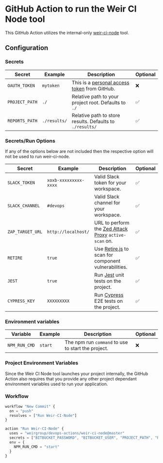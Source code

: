 # GitHub Action to run the Weir CI Node tool

This GitHub Action utilizes the internal-only [weir-ci-node](https://developers.weir/docs/guides/node/weir-ci-node-guide.html) tool.

## Configuration

### Secrets

|Secret|Example|Description|Optional|
|---|---|---|---|
|`OAUTH_TOKEN`|`mytoken`|This is a [personal access token](https://github.com/settings/tokens) from GitHub.|❌|
|`PROJECT_PATH`|`./`|Relative path to your project root. Defaults to `./`|✅|
|`REPORTS_PATH`|`./results/`|Relative path to store results. Defaults to `./results/`|✅|

### Secrets/Run Options

If any of the options below are not included then the respective option will not be used to run weir-ci-node.

|Secret|Example|Description|Optional|
|---|---|---|---|
|`SLACK_TOKEN`|`xoxb-xxxxxxxxx-xxxx`|Valid Slack token for your workspace.|✅|
|`SLACK_CHANNEL`|`#devops`|Valid Slack channel for your workspace.|✅|
|`ZAP_TARGET_URL`|`http://localhost/`|URL to perform the [Zed Attack Proxy](https://developers.weir/docs/guides/zap-guide.html) `active-scan` on.|✅|
|`RETIRE`|`true`|Use [Retire.js](https://retirejs.github.io/retire.js/) to scan for component vulnerabilities.|✅|
|`JEST`|`true`|Run [Jest](https://jestjs.io/) unit tests on the project.|✅|
|`CYPRESS_KEY`|`XXXXXXXXX`|Run [Cypress](https://cypress.io) E2E tests on the project.|✅|

### Environment variables

|Variable|Example|Description|Optional|
|---|---|---|---|
|`NPM_RUN_CMD`|`start`|The npm run `command` to use to start the project.|❌|

### Project Environment Variables

Since the Weir CI Node tool launches your project internally, the GitHub Action also requires that you provide any other project dependant environment variables used to run your application.

### Workflow

```javascript
workflow "New Commit" {
  on = "push"
  resolves = ["Run Weir-CI-Node"]
}

action "Run Weir-CI-Node" {
  uses = "weirgroup/devops-actions/weir-ci-node@master"
  secrets = ["BITBUCKET_PASSWORD", "BITBUCKET_USER", "PROJECT_PATH", "REPORTS_PATH", "RETIRE", "SLACK_CHANNEL", "SLACK_TOKEN" "ZAP_TARGET_URL"]
  env = {
    NPM_RUN_CMD = "start"
  }
}
```
